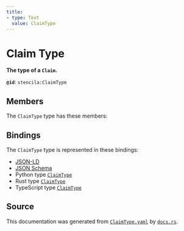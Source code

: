```yaml
---
title:
- type: Text
  value: ClaimType
---
```


# Claim Type

**The type of a `Claim`.**

**`@id`**: `stencila:ClaimType`

## Members

The `ClaimType` type has these members:



## Bindings

The `ClaimType` type is represented in these bindings:

- [JSON-LD](https://stencila.dev/ClaimType.jsonld)
- [JSON Schema](https://stencila.dev/ClaimType.schema.json)
- Python type [`ClaimType`](https://github.com/stencila/stencila/blob/main/python/stencila/types/claim_type.py)
- Rust type [`ClaimType`](https://github.com/stencila/stencila/blob/main/rust/schema/src/types/claim_type.rs)
- TypeScript type [`ClaimType`](https://github.com/stencila/stencila/blob/main/typescript/src/types/ClaimType.ts)

## Source

This documentation was generated from [`ClaimType.yaml`](https://github.com/stencila/stencila/blob/main/schema/ClaimType.yaml) by [`docs.rs`](https://github.com/stencila/stencila/blob/main/rust/schema-gen/src/docs.rs).